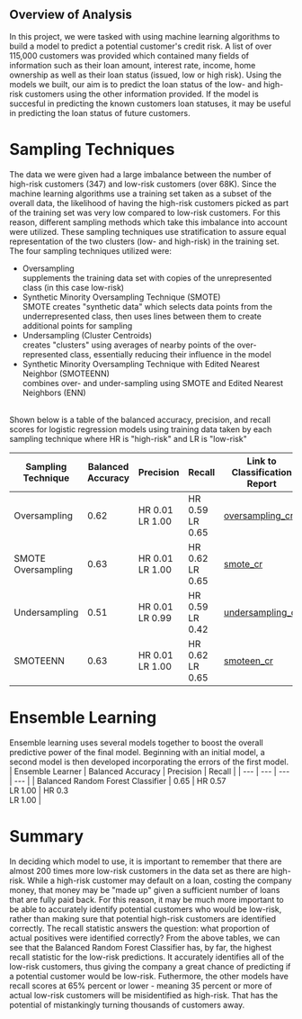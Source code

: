 ## Overview of Analysis
In this project, we were tasked with using machine learning algorithms to build a model to predict a potential customer's credit risk. A list of over 115,000 customers was provided which contained many fields of information such as their loan amount, interest rate, income, home ownership as well as their loan status (issued, low or high risk). Using the models we built, our aim is to predict the loan status of the low- and high-risk customers using the other information provided. If the model is succesful in predicting the known customers loan statuses, it may be useful in predicting the loan status of future customers. 

# Sampling Techniques <br/>
The data we were given had a large imbalance between the number of high-risk customers (347) and low-risk customers (over 68K). Since the machine learning algorithms use a training set taken as a subset of the overall data, the likelihood of having the high-risk customers picked as part of the training set was very low compared to low-risk customers. For this reason, different sampling methods which take this imbalance into account were utilized. These sampling techniques use stratification to assure equal representation of the two clusters (low- and high-risk) in the training set.
<br />
The four sampling techniques utilized were:
- Oversampling<br/> supplements the training data set with copies of the unrepresented class (in this case low-risk)
 - Synthetic Minority Oversampling Technique (SMOTE)<br />SMOTE creates "synthetic data" which selects data points from the underrepresented class, then uses lines between them to create additional points for sampling
- Undersampling (Cluster Centroids)<br /> creates "clusters" using averages of nearby points of the over-represented class, essentially reducing their influence in the model
- Synthetic Minority Oversampling Technique with Edited Nearest Neighbor (SMOTEENN)<br/> combines over- and under-sampling using SMOTE and Edited Nearest Neighbors (ENN)
<br />
Shown below is a table of the balanced accuracy, precision, and recall scores for logistic regression models using training data taken by each sampling technique where HR is "high-risk" and LR is "low-risk"

| Sampling Technique | Balanced Accuracy | Precision | Recall | Link to Classification Report |
| --- | --- | --- | --- | --- |
| Oversampling | 0.62 | HR 0.01 <br> LR 1.00 | HR 0.59 <br> LR 0.65 | [oversampling_cr](./Results/oversampling_cr.png) |
| SMOTE Oversampling | 0.63 | HR 0.01 <br> LR 1.00 | HR 0.62 <br> LR 0.65 | [smote_cr](./Results/smote_cr.png) |
| Undersampling | 0.51 | HR 0.01 <br> LR 0.99 | HR 0.59 <br> LR 0.42 | [undersampling_cr](./Results/undersampling_cr.png) |
| SMOTEENN | 0.63 | HR 0.01 <br> LR 1.00 | HR 0.62 <br> LR 0.65 | [smoteen_cr](./Results/smoteenn_cr.png) |

# Ensemble Learning
Ensemble learning uses several models together to boost the overall predictive power of the final model. Beginning with an initial model, a second model is then developed incorporating the errors of the first model.
| Ensemble Learner | Balanced Accuracy | Precision | Recall |
| --- | --- | --- | --- |
| Balanced Random Forest Classifier | 0.65 | HR 0.57 <br> LR 1.00 | HR 0.3 <br> LR 1.00 |

# Summary
In deciding which model to use, it is important to remember that there are almost 200 times more low-risk customers in the data set as there are high-risk.  While a high-risk customer may default on a loan, costing the company money, that money may be "made up" given a sufficient number of loans that are fully paid back. For this reason, it may be much more important to be able to accurately identify potential customers who would be low-risk, rather than making sure that potential high-risk customers are identified correctly. The recall statistic answers the question: what proportion of actual positives were identified correctly? From the above tables, we can see that the Balanced Random Forest Classifier has, by far, the highest recall statistic for the low-risk predictions. It accurately identifies all of the low-risk customers, thus giving the company a great chance of predicting if a potential customer would be low-risk. Futhermore, the other models have recall scores at 65% percent or lower - meaning 35 percent or more of actual low-risk customers will be misidentified as high-risk. That has the potential of mistankingly turning thousands of customers away. 
